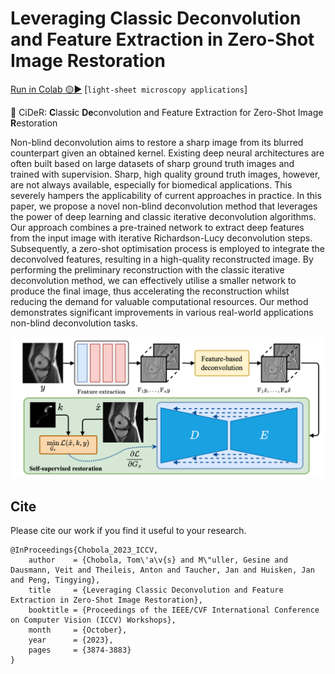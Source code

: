 # Leveraging Classic Deconvolution and Feature Extraction in Zero-Shot Image Restoration

[Run in Colab 🟡▶️](https://colab.research.google.com/drive/12NqwB5Ff0zd5k6TtzosNsDCOnO4UmEnc?usp=sharing) [`light-sheet microscopy applications`]

🧃 CiDeR: **C**lass**i**c **De**convolution and Feature Extraction for Zero-Shot Image **R**estoration

Non-blind deconvolution aims to restore a sharp image from its blurred counterpart given an obtained kernel. Existing deep neural architectures are often built based on large datasets of sharp ground truth images and trained with supervision. Sharp, high quality ground truth images, however, are not always available, especially for biomedical applications. This severely hampers the applicability of current approaches in practice. In this paper, we propose a novel non-blind deconvolution method that leverages the power of deep learning and classic iterative deconvolution algorithms. Our approach combines a pre-trained network to extract deep features from the input image with iterative Richardson-Lucy deconvolution steps. Subsequently, a zero-shot optimisation process is employed to integrate the deconvolved features, resulting in a high-quality reconstructed image. By performing the preliminary reconstruction with the classic iterative deconvolution method, we can effectively utilise a smaller network to produce the final image, thus accelerating the reconstruction whilst reducing the demand for valuable computational resources. Our method demonstrates significant improvements in various real-world applications non-blind deconvolution tasks.

![cider](figures/diagram.png)

## Cite
Please cite our work if you find it useful to your research.
```
@InProceedings{Chobola_2023_ICCV,
    author    = {Chobola, Tom\'a\v{s} and M\"uller, Gesine and Dausmann, Veit and Theileis, Anton and Taucher, Jan and Huisken, Jan and Peng, Tingying},
    title     = {Leveraging Classic Deconvolution and Feature Extraction in Zero-Shot Image Restoration},
    booktitle = {Proceedings of the IEEE/CVF International Conference on Computer Vision (ICCV) Workshops},
    month     = {October},
    year      = {2023},
    pages     = {3874-3883}
}
```
